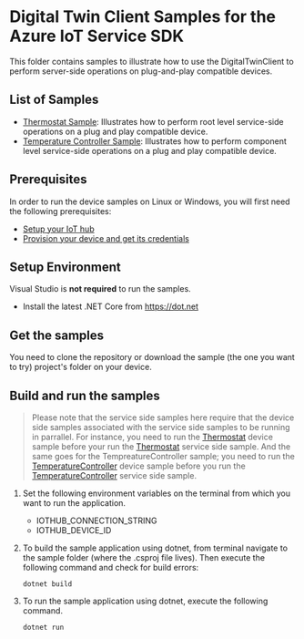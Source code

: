 # Digital Twin Client Samples for the Azure IoT Service SDK
This folder contains samples to illustrate how to use the DigitalTwinClient to perform server-side operations on plug-and-play compatible devices.

## List of Samples
* [Thermostat Sample][lnk-thermostat-sample]: Illustrates how to perform root level service-side operations on a plug and play compatible device.
* [Temperature Controller Sample][lnk-temperatureController-sample]: Illustrates how to perform component level service-side operations on a plug and play compatible device.

## Prerequisites
In order to run the device samples on Linux or Windows, you will first need the following prerequisites:
* [Setup your IoT hub][lnk-setup-iot-hub]
* [Provision your device and get its credentials][lnk-manage-iot-device]

## Setup Environment

Visual Studio is **not required** to run the samples.

- Install the latest .NET Core from https://dot.net

## Get the samples
You need to clone the repository or download the sample (the one you want to try) project's folder on your device.

## Build and run the samples

> Please note that the service side samples here require that the device side samples associated with the service side samples to be running in parrallel. For instance, you need to run the [Thermostat][lnk-thermostat-device-sample] device sample before your run the [Thermostat][lnk-thermostat-sample] service side sample. And the same goes for the TempreatureController sample; you need to run the [TemperatureController][lnk-temperaturecontroller-device-sample] device sample before you run the [TemperatureController][lnk-temperatureController-sample] service side sample.

1. Set the following environment variables on the terminal from which you want to run the application.
    * IOTHUB_CONNECTION_STRING
    * IOTHUB_DEVICE_ID
2. To build the sample application using dotnet, from terminal navigate to the sample folder (where the .csproj file lives). Then execute the following command and check for build errors:
    ```
    dotnet build
    ```

3. To run the sample application using dotnet, execute the following command.
    ```
    dotnet run
    ```

[lnk-thermostat-sample]: https://github.com/Azure-Samples/azure-iot-samples-csharp/tree/barustum/digitalTwinClientSamples/iot-hub/Samples/service/DigitalTwinClientSamples/Thermostat/

[lnk-temperatureController-sample]: https://github.com/Azure-Samples/azure-iot-samples-csharp/tree/barustum/digitalTwinClientSamples/iot-hub/Samples/service/DigitalTwinClientSamples/TemperatureController/

[lnk-setup-iot-hub]: https://aka.ms/howtocreateazureiothub

[lnk-manage-iot-device]: https://github.com/Azure/azure-iot-device-ecosystem/blob/master/setup_iothub.md#create-new-device-in-the-iot-hub-device-identity-registry

[lnk-thermostat-device-sample]: https://github.com/Azure/azure-iot-sdk-csharp/tree/master/iothub/device/samples/DigitalTwinDeviceSamples/Thermostat

[lnk-temperaturecontroller-device-sample]: https://github.com/Azure/azure-iot-sdk-csharp/tree/master/iothub/device/samples/DigitalTwinDeviceSamples/TemperatureController

